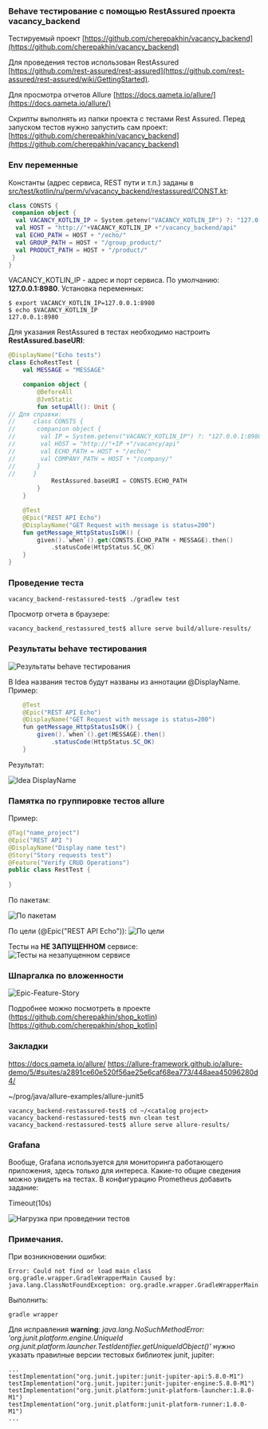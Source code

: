 ### Behave тестирование с помощью RestAssured проекта vacancy_backend

Тестируемый проект [https://github.com/cherepakhin/vacancy_backend](https://github.com/cherepakhin/vacancy_backend)

Для проведения тестов использован RestAssured<br/>
 [https://github.com/rest-assured/rest-assured](https://github.com/rest-assured/rest-assured/wiki/GettingStarted).

Для просмотра отчетов Allure [https://docs.qameta.io/allure/](https://docs.qameta.io/allure/)

Скрипты выполнять из папки проекта с тестами Rest Assured. 
Перед запуском тестов нужно запустить сам проект:
[https://github.com/cherepakhin/vacancy_backend](https://github.com/cherepakhin/vacancy_backend)

### Env переменные

Константы (адрес сервиса, REST пути и т.п.) заданы в [src/test/kotlin/ru/perm/v/vacancy_backend/restassured/CONST.kt](https://github.com/cherepakhin/vacancy_backend_reastassured_test/blob/dev/src/test/kotlin/ru/perm/v/vacancy_backend/restassured/CONSTS.kt):

````kotlin
class CONSTS {
 companion object {
  val VACANCY_KOTLIN_IP = System.getenv("VACANCY_KOTLIN_IP") ?: "127.0.0.1:8980"
  val HOST = "http://"+VACANCY_KOTLIN_IP +"/vacancy_backend/api"
  val ECHO_PATH = HOST + "/echo/"
  val GROUP_PATH = HOST + "/group_product/"
  val PRODUCT_PATH = HOST + "/product/"
 }
}
````

VACANCY_KOTLIN_IP - адрес и порт сервиса. По умолчанию: __127.0.0.1:8980__. Установка переменных:

````shell
$ export VACANCY_KOTLIN_IP=127.0.0.1:8980
$ echo $VACANCY_KOTLIN_IP
127.0.0.1:8980
````

Для указания RestAssured в тестах необходимо настроить __RestAssured.baseURI__:

````kotlin
@DisplayName("Echo tests")
class EchoRestTest {
    val MESSAGE = "MESSAGE"

    companion object {
        @BeforeAll
        @JvmStatic
        fun setupAll(): Unit {
// Для справки:
//     class CONSTS {
//      companion object {
//       val IP = System.getenv("VACANCY_KOTLIN_IP") ?: "127.0.0.1:8980"
//       val HOST = "http://"+IP +"/vacancy/api"
//       val ECHO_PATH = HOST + "/echo/"
//       val COMPANY_PATH = HOST + "/company/"
//      }
//     }
            RestAssured.baseURI = CONSTS.ECHO_PATH
        }
    }

    @Test
    @Epic("REST API Echo")
    @DisplayName("GET Request with message is status=200")
    fun getMessage_HttpStatusIsOK() {
        given().`when`().get(CONSTS.ECHO_PATH + MESSAGE).then()
            .statusCode(HttpStatus.SC_OK)
    }
}
````

### Проведение теста

```shell
vacancy_backend-restassured-test$ ./gradlew test
```

Просмотр отчета в браузере:

```shell
vacancy_backend_restassured_test$ allure serve build/allure-results/
```

### Результаты behave тестирования

![Результаты behave тестирования](doc/allure_ok1.png)

В Idea названия тестов будут названы из аннотации  @DisplayName. Пример:

```java
    @Test
    @Epic("REST API Echo")
    @DisplayName("GET Request with message is status=200")
    fun getMessage_HttpStatusIsOK() {
        given().`when`().get(MESSAGE).then()
            .statusCode(HttpStatus.SC_OK)
    }

```

Результат:

![Idea DisplayName](doc/idea_result.png)

### Памятка по группировке тестов allure

Пример:

```java
@Tag("name_project")
@Epic("REST API ")
@DisplayName("Display name test") 
@Story("Story requests test")
@Feature("Verify CRUD Operations")
public class RestTest {
 
}

```

По пакетам:

![По пакетам](doc/allure_by_package.png)

По цели (@Epic("REST API Echo")):
![По цели](doc/allure_by_epic.png)

Тесты на **НЕ ЗАПУЩЕННОМ** сервисе:
![Тесты на незапущенном сервисе](doc/allure_for_not_running_service.png)

### Шпаргалка по вложенности

![Epic-Feature-Story](doc/hierarchy.png)

Подробнее можно посмотреть в проекте (https://github.com/cherepakhin/shop_kotlin)[https://github.com/cherepakhin/shop_kotlin]

### Закладки

https://docs.qameta.io/allure/
https://allure-framework.github.io/allure-demo/5/#suites/a2891ce60e520f56ae25e6caf68ea773/448aea45096280d4/

~/prog/java/allure-examples/allure-junit5

````shell
vacancy_backend-restassured-test$ cd ~/<catalog project>
vacancy_backend-restassured-test$ mvn clean test
vacancy_backend-restassured-test$ allure serve allure-results/
````

### Grafana

Вообще, Grafana используется для мониторинга работающего приложения, здесь только для интереса. Какие-то общие сведения можно увидеть на тестах. В конфигурацию Prometheus добавить задание:

Timeout(10s)

![Нагрузка при проведении тестов](doc/grafana_10s.png)

### Примечания.

При возникновении ошибки:

````shell
Error: Could not find or load main class org.gradle.wrapper.GradleWrapperMain Caused by: java.lang.ClassNotFoundException: org.gradle.wrapper.GradleWrapperMain
````

Выполнить:

````shell
gradle wrapper
````

Для исправления **warning**: _java.lang.NoSuchMethodError: 'org.junit.platform.engine.UniqueId org.junit.platform.launcher.TestIdentifier.getUniqueIdObject()'_ нужно указать правилные версии тестовых библиотек junit, jupiter: 

````shell
...
testImplementation("org.junit.jupiter:junit-jupiter-api:5.8.0-M1")
testImplementation("org.junit.jupiter:junit-jupiter-engine:5.8.0-M1")
testImplementation("org.junit.platform:junit-platform-launcher:1.8.0-M1")
testImplementation("org.junit.platform:junit-platform-runner:1.8.0-M1")
...
````
